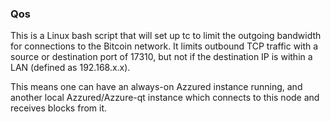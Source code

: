 ### Qos ###

This is a Linux bash script that will set up tc to limit the outgoing bandwidth for connections to the Bitcoin network. It limits outbound TCP traffic with a source or destination port of 17310, but not if the destination IP is within a LAN (defined as 192.168.x.x).

This means one can have an always-on Azzured instance running, and another local Azzured/Azzure-qt instance which connects to this node and receives blocks from it.
